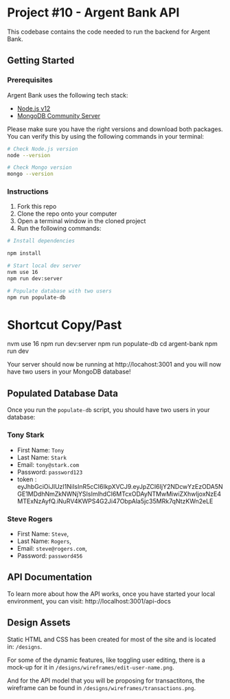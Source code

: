 # Project #10 - Argent Bank API

This codebase contains the code needed to run the backend for Argent Bank.

## Getting Started

### Prerequisites

Argent Bank uses the following tech stack:

- [Node.js v12](https://nodejs.org/en/)
- [MongoDB Community Server](https://www.mongodb.com/try/download/community)

Please make sure you have the right versions and download both packages. You can verify this by using the following commands in your terminal:

```bash
# Check Node.js version
node --version

# Check Mongo version
mongo --version
```

### Instructions

1. Fork this repo
1. Clone the repo onto your computer
1. Open a terminal window in the cloned project
1. Run the following commands:

```bash
# Install dependencies

npm install

# Start local dev server
nvm use 16
npm run dev:server

# Populate database with two users
npm run populate-db
```

# Shortcut Copy/Past

nvm use 16
npm run dev:server
npm run populate-db
cd argent-bank
npm run dev

Your server should now be running at http://locahost:3001 and you will now have two users in your MongoDB database!

## Populated Database Data

Once you run the `populate-db` script, you should have two users in your database:

### Tony Stark

- First Name: `Tony`
- Last Name: `Stark`
- Email: `tony@stark.com`
- Password: `password123`
- token : eyJhbGciOiJIUzI1NiIsInR5cCI6IkpXVCJ9.eyJpZCI6IjY2NDcwYzEzODA5NGE1MDdhNmZkNWNjYSIsImlhdCI6MTcxODAyNTMwMiwiZXhwIjoxNzE4MTExNzAyfQ.iNuRV4KWPS4G2Ji47ObpAla5jc35MRk7qNtzKWn2eLE

### Steve Rogers

- First Name: `Steve`,
- Last Name: `Rogers`,
- Email: `steve@rogers.com`,
- Password: `password456`

## API Documentation

To learn more about how the API works, once you have started your local environment, you can visit: http://localhost:3001/api-docs

## Design Assets

Static HTML and CSS has been created for most of the site and is located in: `/designs`.

For some of the dynamic features, like toggling user editing, there is a mock-up for it in `/designs/wireframes/edit-user-name.png`.

And for the API model that you will be proposing for transactitons, the wireframe can be found in `/designs/wireframes/transactions.png`.
